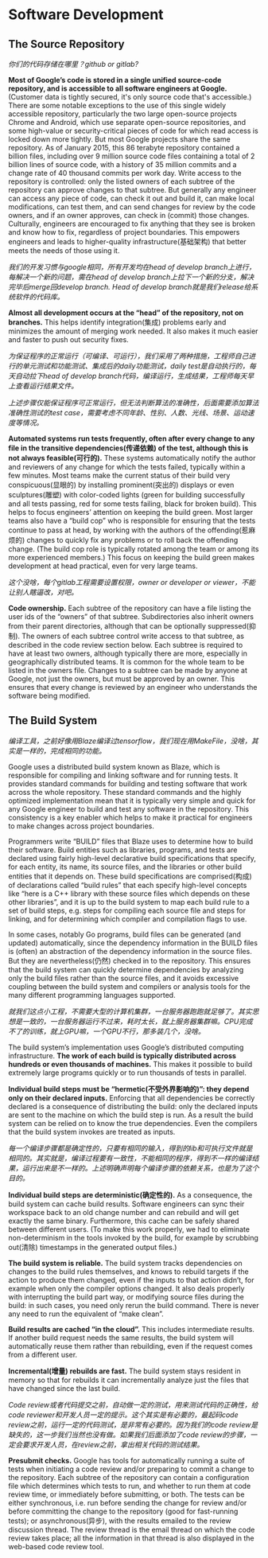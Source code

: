 # Software Development

## The Source Repository

*你们的代码存储在哪里？github or gitlab?*

**Most of Google’s code is stored in a single unified source-code repository, and is accessible to all software engineers at Google.** (Customer data is tightly secured, it's only source code that's accessible.) There are some notable exceptions to the use of this single widely accessible repository, particularly the two large open-source projects Chrome and Android, which use separate open-source repositories, and some high-value or security-critical pieces of code for which read access is locked down more tightly. But most Google projects share the same repository. As of January 2015, this 86 terabyte repository contained a billion files, including over 9 million source code files containing a total of 2 billion lines of source code, with a history of 35 million commits and a change rate of 40 thousand commits per work day. Write access to the repository is controlled: only the listed owners of each subtree of the repository can approve changes to that subtree. But generally any engineer can access any piece of code, can check it out and build it, can make local modifications, can test them, and can send changes for review by the code owners, and if an owner approves, can check in (commit) those changes. Culturally, engineers are encouraged to fix anything that they see is broken and know how to fix, regardless of project boundaries. This empowers engineers and leads to higher-quality infrastructure(基础架构) that better meets the needs of those using it.

*我们的开发习惯与google相同，所有开发均在head of develop branch上进行，每解决一个新的问题，需在head of develop branch上拉下一个新的分支，解决完毕后merge回develop branch. Head of develop branch就是我们release给系统软件的代码库。*

**Almost all development occurs at the “head” of the repository, not on branches.** This helps identify integration(集成) problems early and minimizes the amount of merging work needed. It also makes it much easier and faster to push out security fixes.

*为保证程序的正常运行（可编译、可运行），我们采用了两种措施，工程师自己进行的单元测试和功能测试、集成后的daily功能测试，daily test是自动执行的，每天自动拉下head of develop branch代码，编译运行，生成结果，工程师每天早上查看运行结果文件。*

*上述步骤仅能保证程序可正常运行，但无法判断算法的准确性，后面需要添加算法准确性测试的test case，需要考虑不同年龄、性别、人数、光线、场景、运动速度等情况。*

**Automated systems run tests frequently, often after every change to any file in the transitive dependencies(传递依赖) of the test, although this is not always feasible(可行的).** These systems automatically notify the author and reviewers of any change for which the tests failed, typically within a few minutes. Most teams make the current status of their build very conspicuous(显眼的) by installing prominent(突出的) displays or even sculptures(雕塑) with color-coded lights (green for building successfully and all tests passing, red for some tests failing, black for broken build). This helps to focus engineers’ attention on keeping the build green. Most larger teams also have a “build cop” who is responsible for ensuring that the tests continue to pass at head, by working with the authors of the offending(惹麻烦的) changes to quickly fix any problems or to roll back the offending change. (The build cop role is typically rotated among the team or among its more experienced members.) This focus on keeping the build green makes development at head practical, even for very large teams.

*这个没啥，每个gitlab工程需要设置权限，owner or developer or viewer，不能让别人瞎逼改，对吧。*

**Code ownership.** Each subtree of the repository can have a file listing the user ids of the “owners” of that subtree. Subdirectories also inherit owners from their parent directories, although that can be optionally suppressed(抑制). The owners of each subtree control write access to that subtree, as described in the code review section below. Each subtree is required to have at least two owners, although typically there are more, especially in geographically distributed teams. It is common for the whole team to be listed in the owners file. Changes to a subtree can be made by anyone at Google, not just the owners, but must be approved by an owner. This ensures that every change is reviewed by an engineer who understands the software being modified.

## The Build System

*编译工具，之前好像用Blaze编译过tensorflow，我们现在用MakeFile，没啥，其实是一样的，完成相同的功能。*

Google uses a distributed build system known as Blaze, which is responsible for compiling and linking software and for running tests. It provides standard commands for building and testing software that work across the whole repository. These standard commands and the highly optimized implementation mean that it is typically very simple and quick for any Google engineer to build and test any software in the repository. This consistency is a key enabler which helps to make it practical for engineers to make changes across project boundaries.

Programmers write “BUILD” files that Blaze uses to determine how to build their software. Build entities such as libraries, programs, and tests are declared using fairly high-level declarative build specifications that specify, for each entity, its name, its source files, and the libraries or other build entities that it depends on. These build specifications are comprised(构成) of declarations called “build rules” that each specify high-level concepts like “here is a C++ library with these source files which depends on these other libraries”, and it is up to the build system to map each build rule to a set of build steps, e.g. steps for compiling each source file and steps for linking, and for determining which compiler and compilation flags to use.

In some cases, notably Go programs, build files can be generated (and updated) automatically, since the dependency information in the BUILD files is (often) an abstraction of the dependency information in the source files. But they are nevertheless(仍然) checked in to the repository. This ensures that the build system can quickly determine dependencies by analyzing only the build files rather than the source files, and it avoids excessive coupling between the build system and compilers or analysis tools for the many different programming languages supported.

*就我们这点小工程，不需要大型的计算机集群，一台服务器跑跑就足够了。其实思想是一致的，一台服务器运行不过来，耗时太长，就上服务器集群嘛。CPU完成不了的训练，就上GPU嘛，一个GPU不行，那多装几个，没啥。*

The build system’s implementation uses Google’s distributed computing infrastructure. **The work of each build is typically distributed across hundreds or even thousands of machines.** This makes it possible to build extremely large programs quickly or to run thousands of tests in parallel.

**Individual build steps must be “hermetic(不受外界影响的)”: they depend only on their declared inputs.** Enforcing that all dependencies be correctly declared is a consequence of distributing the build: only the declared inputs are sent to the machine on which the build step is run. As a result the build system can be relied on to know the true dependencies. Even the compilers that the build system invokes are treated as inputs.

*每一个编译步骤都是确定性的，只要有相同的输入，得到的lib和可执行文件就是相同的。其实就是，编译过程要有一致性，不能相同的程序，得到不一样的编译结果，运行出来是不一样的。上述明确声明每个编译步骤的依赖关系，也是为了这个目的。*

**Individual build steps are deterministic(确定性的).** As a consequence, the build system can cache build results. Software engineers can sync their workspace back to an old change number and can rebuild and will get exactly the same binary. Furthermore, this cache can be safely shared between different users. (To make this work properly, we had to eliminate non-determinism in the tools invoked by the build, for example by scrubbing out(清除) timestamps in the generated output files.)

**The build system is reliable.** The build system tracks dependencies on changes to the build rules themselves, and knows to rebuild targets if the action to produce them changed, even if the inputs to that action didn’t, for example when only the compiler options changed. It also deals properly with interrupting the build part way, or modifying source files during the build: in such cases, you need only rerun the build command. There is never any need to run the equivalent of “make clean”.

**Build results are cached “in the cloud”.** This includes intermediate results. If another build request needs the same results, the build system will automatically reuse them rather than rebuilding, even if the request comes from a different user.

**Incremental(增量) rebuilds are fast.** The build system stays resident in memory so that for rebuilds it can incrementally analyze just the files that have changed since the last build.

*Code review或者代码提交之前，自动做一定的测试，用来测试代码的正确性，给code reviewer和开发人员一定的提示。这个其实是有必要的，最起码code review之前，运行一定的代码测试，是非常有必要的。因为我们的code review是缺失的，这一步我们当然也没有做。如果我们后面添加了code review的步骤，一定会要求开发人员，在review之前，拿出相关代码的测试结果。*

**Presubmit checks.** Google has tools for automatically running a suite of tests when initiating a code review and/or preparing to commit a change to the repository. Each subtree of the repository can contain a configuration file which determines which tests to run, and whether to run them at code review time, or immediately before submitting, or both. The tests can be either synchronous, i.e. run before sending the change for review and/or before committing the change to the repository (good for fast-running tests); or asynchronous(异步), with the results emailed to the review discussion thread. The review thread is the email thread on which the code review takes place; all the information in that thread is also displayed in the web-based code review tool.
